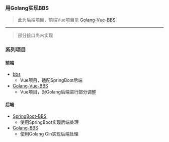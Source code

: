 ### 用Golang实现BBS
> 此为后端项目，前端Vue项目见 [Golang-Vue-BBS](https://github.com/Cyberist-Edgar/Golang-Vue-BBS)

<hr/>

> 部分接口尚未实现

### 系列项目
#### 前端
- [bbs](https://github.com/Cyberist-Edgar/bbs)
    - Vue项目，适配SpringBoot后端
- [Golang-Vue-BBS](https://github.com/Cyberist-Edgar/Golang-Vue-BBS)
    - Vue项目，对Golang后端进行部分调整

#### 后端
- [SpringBoot-BBS](https://github.com/Cyberist-Edgar/SpringBoot-BBS)
    - 使用SpringBoot实现后端处理
- [Golang-BBS](https://github.com/Cyberist-Edgar/Golang-BBS)
    - 使用Golang Gin实现后端处理
